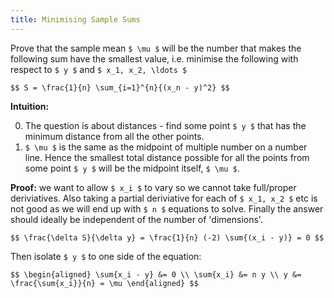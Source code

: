 ```yaml
---
title: Minimising Sample Sums
---
```


Prove that the sample mean `$ \mu $` will be the number that makes
the following sum have the smallest value, i.e. minimise the following
with respect to `$ y $` and `$ x_1, x_2, \ldots $`

`$$
S = \frac{1}{n} \sum_{i=1}^{n}{(x_n - y)^2}
$$`

**Intuition:**

0. The question is about distances - find some point `$ y $` that has the
   minimum distance from all the other points.
0. `$ \mu $` is the same as the midpoint of multiple number on a number
   line. Hence the smallest total distance possible for all the points
   from some point `$ y $` will be the midpoint itself, `$ \mu $`.

**Proof:** we want to allow `$ x_i $` to vary so we cannot take full/proper
deriviatives. Also taking a partial deriviative for each of `$ x_1, x_2 $`
etc is not good as we will end up with `$ n $` equations to solve. Finally
the answer should ideally be independent of the number of 'dimensions'.

`$$
\frac{\delta S}{\delta y} = \frac{1}{n} (-2) \sum{(x_i - y)} = 0
$$`

Then isolate `$ y $` to one side of the equation:

`$$
\begin{aligned}
\sum{x_i - y} &= 0 \\
    \sum{x_i} &= n y \\
            y &= \frac{\sum{x_i}}{n} = \mu
\end{aligned}
$$`
